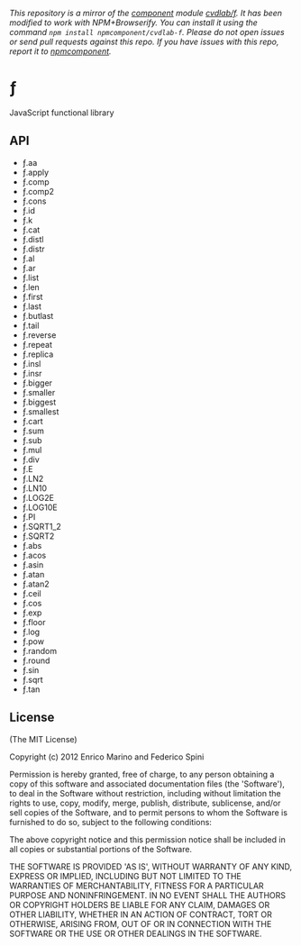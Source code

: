 *This repository is a mirror of the [component](http://component.io) module [cvdlab/f](http://github.com/cvdlab/f). It has been modified to work with NPM+Browserify. You can install it using the command `npm install npmcomponent/cvdlab-f`. Please do not open issues or send pull requests against this repo. If you have issues with this repo, report it to [npmcomponent](https://github.com/airportyh/npmcomponent).*
# ƒ

JavaScript functional library

## API

- ƒ.aa
- ƒ.apply
- ƒ.comp
- ƒ.comp2
- ƒ.cons
- ƒ.id
- ƒ.k
- ƒ.cat
- ƒ.distl
- ƒ.distr
- ƒ.al
- ƒ.ar
- ƒ.list
- ƒ.len
- ƒ.first
- ƒ.last
- ƒ.butlast
- ƒ.tail
- ƒ.reverse
- ƒ.repeat
- ƒ.replica
- ƒ.insl
- ƒ.insr
- ƒ.bigger
- ƒ.smaller
- ƒ.biggest
- ƒ.smallest
- ƒ.cart
- ƒ.sum
- ƒ.sub
- ƒ.mul
- ƒ.div
- ƒ.E
- ƒ.LN2
- ƒ.LN10
- ƒ.LOG2E
- ƒ.LOG10E
- ƒ.PI
- ƒ.SQRT1_2
- ƒ.SQRT2
- ƒ.abs
- ƒ.acos
- ƒ.asin
- ƒ.atan
- ƒ.atan2
- ƒ.ceil
- ƒ.cos
- ƒ.exp
- ƒ.floor
- ƒ.log
- ƒ.pow
- ƒ.random
- ƒ.round
- ƒ.sin
- ƒ.sqrt
- ƒ.tan

## License

(The MIT License)

Copyright (c) 2012 Enrico Marino and Federico Spini

Permission is hereby granted, free of charge, to any person obtaining
a copy of this software and associated documentation files (the
'Software'), to deal in the Software without restriction, including
without limitation the rights to use, copy, modify, merge, publish,
distribute, sublicense, and/or sell copies of the Software, and to
permit persons to whom the Software is furnished to do so, subject to
the following conditions:

The above copyright notice and this permission notice shall be
included in all copies or substantial portions of the Software.

THE SOFTWARE IS PROVIDED 'AS IS', WITHOUT WARRANTY OF ANY KIND,
EXPRESS OR IMPLIED, INCLUDING BUT NOT LIMITED TO THE WARRANTIES OF
MERCHANTABILITY, FITNESS FOR A PARTICULAR PURPOSE AND NONINFRINGEMENT.
IN NO EVENT SHALL THE AUTHORS OR COPYRIGHT HOLDERS BE LIABLE FOR ANY
CLAIM, DAMAGES OR OTHER LIABILITY, WHETHER IN AN ACTION OF CONTRACT,
TORT OR OTHERWISE, ARISING FROM, OUT OF OR IN CONNECTION WITH THE
SOFTWARE OR THE USE OR OTHER DEALINGS IN THE SOFTWARE.